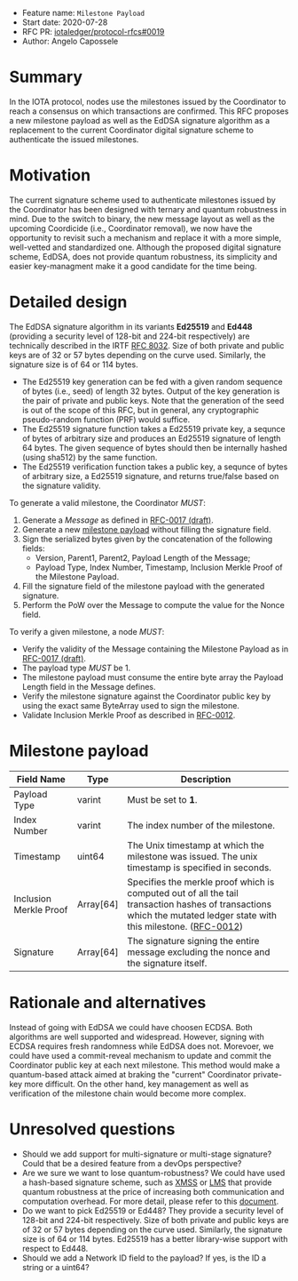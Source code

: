 + Feature name: `Milestone Payload`
+ Start date: 2020-07-28
+ RFC PR: [iotaledger/protocol-rfcs#0019](https://github.com/iotaledger/protocol-rfcs/pull/19)
+ Author: Angelo Capossele

# Summary

In the IOTA protocol, nodes use the milestones issued by the Coordinator to reach a consensus on which transactions are confirmed. 
This RFC proposes a new milestone payload as well as the EdDSA signature algorithm as a replacement to the current Coordinator digital signature scheme to authenticate the issued milestones.

# Motivation
The current signature scheme used to authenticate milestones issued by the Coordinator has been designed with ternary and quantum robustness in mind. Due to the switch to binary, the new message layout as well as the upcoming Coordicide (i.e., Coordinator removal), we now have the opportunity to revisit such a mechanism and replace it with a more simple, well-vetted and standardized one. Although the proposed digital signature scheme, EdDSA, does not provide quantum robustness, its simplicity and easier key-managment make it a good candidate for the time being.

# Detailed design

The EdDSA signature algorithm in its variants **Ed25519** and **Ed448** (providing a security level of 128-bit and 224-bit respectively) are technically described in the IRTF [RFC 8032](https://tools.ietf.org/html/rfc8032).
Size of both private and public keys are of 32 or 57 bytes depending on the curve used. Similarly, the signature size is of 64 or 114 bytes.

- The Ed25519 key generation can be fed with a given random sequence of bytes (i.e., seed) of length 32 bytes. Output of the key generation is the pair of private and public keys. Note that the generation of the seed is out of the scope of this RFC, but in general, any cryptographic pseudo-random function (PRF) would suffice.
- The Ed25519 signature function takes a Ed25519 private key, a sequnce of bytes of arbitrary size and produces an Ed25519 signature of length 64 bytes. The given sequence of bytes should then be internally hashed (using sha512) by the same function.
- The Ed25519 verification function takes a public key, a sequnce of bytes of arbitrary size, a Ed25519 signature, and returns true/false based on the signature validity.

To generate a valid milestone, the Coordinator *MUST*: 
1. Generate a *Message* as defined in [RFC-0017 (draft)](https://github.com/GalRogozinski/protocol-rfcs/blob/message/text/0017-message/0017-message.md).
2. Generate a new [milestone payload](#Milestone-payload) without filling the signature field.
3. Sign the serialized bytes given by the concatenation of the following fields:
    - Version, Parent1, Parent2, Payload Length of the Message;
    - Payload Type, Index Number, Timestamp, Inclusion Merkle Proof of the Milestone Payload.
4. Fill the signature field of the milestone payload with the generated signature.
5. Perform the PoW over the Message to compute the value for the Nonce field.

To verify a given milestone, a node *MUST*:
- Verify the validity of the Message containing the Milestone Payload as in [RFC-0017 (draft)](https://github.com/GalRogozinski/protocol-rfcs/blob/message/text/0017-message/0017-message.md).
- The payload type *MUST* be 1.
- The milestone payload must consume the entire byte array the Payload Length field in the Message defines.
- Verify the milestone signature against the Coordinator public key by using the exact same ByteArray used to sign the milestone.
- Validate Inclusion Merkle Proof as described in [RFC-0012](https://github.com/iotaledger/protocol-rfcs/blob/master/text/0012-milestone-merkle-validation/0012-milestone-merkle-validation.md).

# Milestone payload

| Field Name             | Type            | Description                                                                                                                                                                                                                                                                                             |
| ---------------------- | --------------- | ------------------------------------------------------------------------------------------------------------------------------------------------------------------------------------------------------------------------------------------------------------------------------------------------------- |
| Payload Type           | varint          | Must be set to **1**.                                                                                                                                                                                                                                                                                   |
| Index Number           | varint          | The index number of the milestone.                                                                                                                                                                                                                                                                      |
| Timestamp              | uint64          | The Unix timestamp at which the milestone was issued. The unix timestamp is specified in seconds.                                                                                                                                                                                                       |
| Inclusion Merkle Proof | Array<byte>[64] | Specifies the merkle proof which is computed out of all the tail transaction hashes of transactions which the mutated ledger state with this milestone. ([RFC-0012](https://github.com/iotaledger/protocol-rfcs/blob/master/text/0012-milestone-merkle-validation/0012-milestone-merkle-validation.md)) |
| Signature              | Array<byte>[64] | The signature signing the entire message excluding the nonce and the signature itself.                                                                                                                                                                                                                  |

# Rationale and alternatives

Instead of going with EdDSA we could have choosen ECDSA. Both algorithms are well supported and widespread. However, signing with ECDSA requires fresh randomness while EdDSA does not. Morevoer, we could have used a commit-reveal mechanism to update and commit the Coordinator public key at each next milestone. This method would make a quantum-based attack aimed at braking the "current" Coordinator private-key more difficult. On the other hand, key management as well as verification of the milestone chain would become more complex.

# Unresolved questions

- Should we add support for multi-signature or multi-stage signature? Could that be a desired feature from a devOps perspective?
- Are we sure we want to lose quantum-robustness? We could have used a hash-based signature scheme, such as [XMSS](https://tools.ietf.org/html/rfc8391) or [LMS](https://tools.ietf.org/html/rfc8554) that provide quantum robustness at the price of increasing both communication and computation overhead. For more detail, please refer to this [document](https://docs.google.com/document/d/15_FkOhHFR4arxBBl07H_ETUGjPbf5jlJOiyYwZ7zKOg/edit?usp=sharing).
- Do we want to pick Ed25519 or Ed448? They provide a security level of 128-bit and 224-bit respectively. Size of both private and public keys are of 32 or 57 bytes depending on the curve used. Similarly, the signature size is of 64 or 114 bytes. Ed25519 has a better library-wise support with respect to Ed448.
- Should we add a Network ID field to the payload? If yes, is the ID a string or a uint64?
